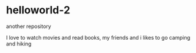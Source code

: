 # helloworld-2
another repository

I love to watch movies and read books, my friends and i likes to go camping and hiking
